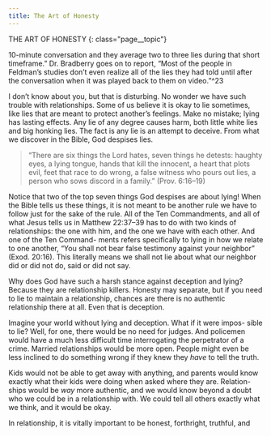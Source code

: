 ```yaml
---
title: The Art of Honesty
---
```

THE ART OF HONESTY
{: class="page__topic"}

10-minute conversation and they average two to three lies during that short
timeframe.” Dr. Bradberry goes on to report, “Most of the people in Feldman’s
studies don’t even realize all of the lies they had told until after the conversation
when it was played back to them on video.”^23

I don’t know about you, but that is disturbing. No wonder we have such
trouble with relationships. Some of us believe it is okay to lie sometimes, like lies
that are meant to protect another’s feelings. Make no mistake; lying has lasting
effects. Any lie of any degree causes harm, both little white lies and big honking
lies. The fact is any lie is an attempt to deceive. From what we discover in the
Bible, God despises lies.

> “There are six things the Lord hates, seven things he detests:
> haughty eyes, a lying tongue, hands that kill the innocent, a
> heart that plots evil, feet that race to do wrong, a false witness
> who pours out lies, a person who sows discord in a family.”
> (Prov. 6:16–19)

Notice that two of the top seven things God despises are about lying! When
the Bible tells us these things, it is not meant to be another rule we have to follow
just for the sake of the rule. All of the Ten Commandments, and all of what Jesus
tells us in Matthew 22:37–39 has to do with two kinds of relationships: the one
with him, and the one we have with each other. And one of the Ten Command-
ments refers specifically to lying in how we relate to one another, “You shall not
bear false testimony against your neighbor” (Exod. 20:16). This literally means
we shall not lie about what our neighbor did or did not do, said or did not say.

Why does God have such a harsh stance against deception and lying?
Because they are relationship killers. Honesty may separate, but if you need to
lie to maintain a relationship, chances are there is no authentic relationship there
at all. Even that is deception.

Imagine your world without lying and deception. What if it were impos-
sible to lie? Well, for one, there would be no need for judges. And policemen
would have a much less difficult time interrogating the perpetrator of a crime.
Married relationships would be more open. People might even be less inclined
to do something wrong if they knew they _have_ to tell the truth.

Kids would not be able to get away with anything, and parents would
know exactly what their kids were doing when asked where they are. Relation-
ships would be _way_ more authentic, and we would know beyond a doubt who
we could be in a relationship with. We could tell all others exactly what we
think, and it would be okay.

In relationship, it is vitally important to be honest, forthright, truthful, and
